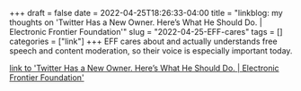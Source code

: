 +++draft = falsedate = 2022-04-25T18:26:33-04:00title = "linkblog: my thoughts on 'Twitter Has a New Owner. Here’s What He Should Do. | Electronic Frontier Foundation'"slug = "2022-04-25-EFF-cares"tags = []categories = ["link"]+++EFF cares about and actually understands free speech and content moderation, so their voice is especially important today. [link to 'Twitter Has a New Owner. Here’s What He Should Do. | Electronic Frontier Foundation'](https://www.eff.org/deeplinks/2022/04/twitter-has-new-owner-heres-what-he-should-do)